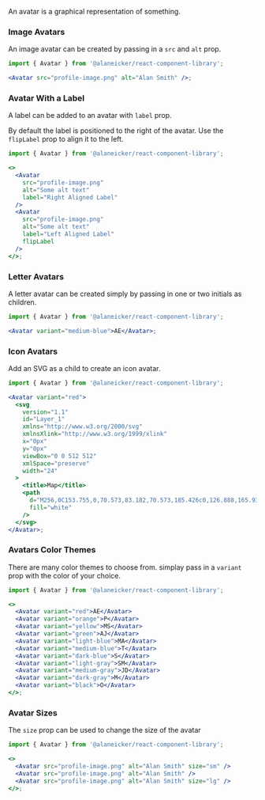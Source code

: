 An avatar is a graphical representation of something.

### Image Avatars

An image avatar can be created by passing in a `src` and `alt` prop.

```jsx
import { Avatar } from '@alaneicker/react-component-library';

<Avatar src="profile-image.png" alt="Alan Smith" />;
```

### Avatar With a Label

A label can be added to an avatar with `label` prop.

By default the label is positioned to the right of the avatar. Use the `flipLabel` prop to align it to the left.

```jsx
import { Avatar } from '@alaneicker/react-component-library';

<>
  <Avatar
    src="profile-image.png"
    alt="Some alt text"
    label="Right Aligned Label"
  />
  <Avatar
    src="profile-image.png"
    alt="Some alt text"
    label="Left Aligned Label"
    flipLabel
  />
</>;
```

### Letter Avatars

A letter avatar can be created simply by passing in one or two initials as children.

```jsx
import { Avatar } from '@alaneicker/react-component-library';

<Avatar variant="medium-blue">AE</Avatar>;
```

### Icon Avatars

Add an SVG as a child to create an icon avatar.

```jsx
import { Avatar } from '@alaneicker/react-component-library';

<Avatar variant="red">
  <svg
    version="1.1"
    id="Layer_1"
    xmlns="http://www.w3.org/2000/svg"
    xmlnsXlink="http://www.w3.org/1999/xlink"
    x="0px"
    y="0px"
    viewBox="0 0 512 512"
    xmlSpace="preserve"
    width="24"
  >
    <title>Map</title>
    <path
      d="M256,0C153.755,0,70.573,83.182,70.573,185.426c0,126.888,165.939,313.167,173.004,321.035c6.636,7.391,18.222,7.378,24.846,0c7.065-7.868,173.004-194.147,173.004-321.035C441.425,83.182,358.244,0,256,0z M256,278.719c-51.442,0-93.292-41.851-93.292-93.293S204.559,92.134,256,92.134s93.291,41.851,93.291,93.293S307.441,278.719,256,278.719z"
      fill="white"
    />
  </svg>
</Avatar>;
```

### Avatars Color Themes

There are many color themes to choose from. simplay pass in a `variant` prop with the color of your choice.

```jsx
import { Avatar } from '@alaneicker/react-component-library';

<>
  <Avatar variant="red">AE</Avatar>
  <Avatar variant="orange">P</Avatar>
  <Avatar variant="yellow">MS</Avatar>
  <Avatar variant="green">AJ</Avatar>
  <Avatar variant="light-blue">MA</Avatar>
  <Avatar variant="medium-blue">T</Avatar>
  <Avatar variant="dark-blue">S</Avatar>
  <Avatar variant="light-gray">SM</Avatar>
  <Avatar variant="medium-gray">JD</Avatar>
  <Avatar variant="dark-gray">M</Avatar>
  <Avatar variant="black">O</Avatar>
</>;
```

### Avatar Sizes

The `size` prop can be used to change the size of the avatar

```jsx
import { Avatar } from '@alaneicker/react-component-library';

<>
  <Avatar src="profile-image.png" alt="Alan Smith" size="sm" />
  <Avatar src="profile-image.png" alt="Alan Smith" />
  <Avatar src="profile-image.png" alt="Alan Smith" size="lg" />
</>;
```
